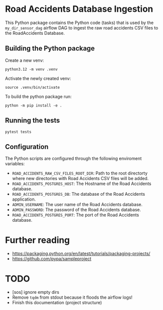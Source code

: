 # Road Accidents Database Ingestion

This Python package contains the Python code (tasks) that is used by the `my_dir_sensor_dag` airflow DAG to ingest the raw road accidents CSV files to the RoadAccidents Database.

## Building the Python package

Create a new venv:

```
python3.12 -m venv .venv
```

Activate the newly created venv:
```
source .venv/bin/activate
```

To build the python package run:
```
python -m pip install -e .
```

## Running the tests

```
pytest tests
```

## Configuration

The Python scripts are configured through the following enviroment variables:

- `ROAD_ACCIDENTS_RAW_CSV_FILES_ROOT_DIR`: Path to the root directorty where new directories with Road Accidents CSV files will be added.
- `ROAD_ACCIDENTS_POSTGRES_HOST`: The Hostname of the Road Accidents database.
- `ROAD_ACCIDENTS_POSTGRES_DB`: The database of the Road Accidents application.
- `ADMIN_USERNAME`: The user name of the Road Accidents database.
- `ADMIN_PASSWORD`: The password of the Road Accidents database.
- `ROAD_ACCIDENTS_POSTGRES_PORT`: The port of the Road Accidents database.

# Further reading

- https://packaging.python.org/en/latest/tutorials/packaging-projects/
- https://github.com/pypa/sampleproject


# TODO

- [sos] ignore empty dirs
- Remove `tqdm` from stdout because it floods the airflow logs!
- Finish this documentation (project structure)